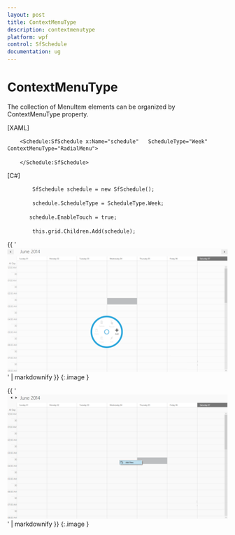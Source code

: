 ```yaml
---
layout: post
title: ContextMenuType
description: contextmenutype 
platform: wpf
control: SfSchedule
documentation: ug
---
```


# ContextMenuType 

The collection of MenuItem elements can be organized by ContextMenuType property.

[XAML]



        <Schedule:SfSchedule x:Name="schedule"   ScheduleType="Week" ContextMenuType="RadialMenu">

        </Schedule:SfSchedule>





[C#]



            SfSchedule schedule = new SfSchedule();

            schedule.ScheduleType = ScheduleType.Week;

           schedule.EnableTouch = true;  

            this.grid.Children.Add(schedule);





{{ '![](ContextMenuType_images/ContextMenuType_img1.png)' | markdownify }}
{:.image }


{{ '![](ContextMenuType_images/ContextMenuType_img2.png)' | markdownify }}
{:.image }




